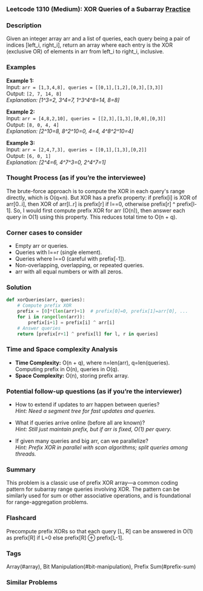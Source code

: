 ### Leetcode 1310 (Medium): XOR Queries of a Subarray [Practice](https://leetcode.com/problems/xor-queries-of-a-subarray)

### Description  
Given an integer array arr and a list of queries, each query being a pair of indices [left_i, right_i], return an array where each entry is the XOR (exclusive OR) of elements in arr from left_i to right_i, inclusive.

### Examples  
**Example 1:**  
Input: `arr = [1,3,4,8], queries = [[0,1],[1,2],[0,3],[3,3]]`  
Output: `[2, 7, 14, 8]`  
*Explanation: [1^3=2, 3^4=7, 1^3^4^8=14, 8=8]*

**Example 2:**  
Input: `arr = [4,8,2,10], queries = [[2,3],[1,3],[0,0],[0,3]]`  
Output: `[8, 0, 4, 4]`  
*Explanation: [2^10=8, 8^2^10=0, 4=4, 4^8^2^10=4]*

**Example 3:**  
Input: `arr = [2,4,7,3], queries = [[0,1],[1,3],[0,2]]`  
Output: `[6, 0, 1]`  
*Explanation: [2^4=6, 4^7^3=0, 2^4^7=1]*

### Thought Process (as if you’re the interviewee)  
The brute-force approach is to compute the XOR in each query's range directly, which is O(q×n). But XOR has a prefix property: if prefix[i] is XOR of arr[0..i], then XOR of arr[l..r] is prefix[r] if l==0, otherwise prefix[r] ^ prefix[l-1]. So, I would first compute prefix XOR for arr (O(n)), then answer each query in O(1) using this property. This reduces total time to O(n + q).

### Corner cases to consider  
- Empty arr or queries.
- Queries with l==r (single element).
- Queries where l==0 (careful with prefix[-1]).
- Non-overlapping, overlapping, or repeated queries.
- arr with all equal numbers or with all zeros.

### Solution

```python
def xorQueries(arr, queries):
    # Compute prefix XOR
    prefix = [0]*(len(arr)+1)  # prefix[0]=0, prefix[1]=arr[0], ...
    for i in range(len(arr)):
        prefix[i+1] = prefix[i] ^ arr[i]
    # Answer queries
    return [prefix[r+1] ^ prefix[l] for l, r in queries]
```

### Time and Space complexity Analysis  
- **Time Complexity:** O(n + q), where n=len(arr), q=len(queries). Computing prefix in O(n), queries in O(q).
- **Space Complexity:** O(n), storing prefix array.

### Potential follow-up questions (as if you’re the interviewer)  
- How to extend if updates to arr happen between queries?  
  *Hint: Need a segment tree for fast updates and queries.*

- What if queries arrive online (before all are known)?  
  *Hint: Still just maintain prefix, but if arr is fixed, O(1) per query.*

- If given many queries and big arr, can we parallelize?  
  *Hint: Prefix XOR in parallel with scan algorithms; split queries among threads.*

### Summary
This problem is a classic use of prefix XOR array—a common coding pattern for subarray range queries involving XOR. The pattern can be similarly used for sum or other associative operations, and is foundational for range-aggregation problems.


### Flashcard
Precompute prefix XORs so that each query [L, R] can be answered in O(1) as prefix[R] if L=0 else prefix[R] ⊕ prefix[L-1].

### Tags
Array(#array), Bit Manipulation(#bit-manipulation), Prefix Sum(#prefix-sum)

### Similar Problems
